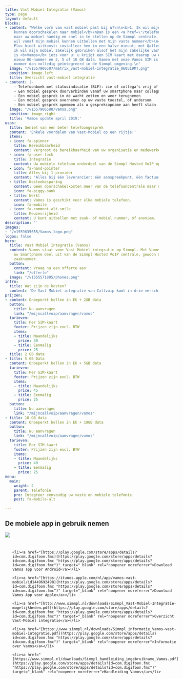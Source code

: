 ```yaml
---
title: Vast Mobiel Integratie (Vamos)
type: page
layout: default
blocks:
- content: "Welke vorm van vast mobiel past bij u?\n\n<b>1. Ik wil mijn vaste nummer
    kunnen doorschakelen naar mobiel</b>\nDan is een <a href=\"/telefonie/functionaliteiten/doorverbinden/\">doorschakeling</a>
    naar uw mobiel handig en snel in te stellen op de Simmpl centrale. \n\n<b>2. Ik
    wil vanaf mijn mobiel kunnen uitbellen met mijn vaste nummer</b>\n<a href=\"/telefonie/qaller/\">Qaller</a>
    Plus biedt uitkomst: installeer hem in een halve minuut; met Qaller Plus telefoonnota\n\n<b>3.
    Ik wil mijn mobiel zakelijk gebruiken alsof het mijn zakelijke vaste toestel is</b>\nDan
    is <b>Vamos</b> iets voor u: u krijgt een SIM kaart met daarop uw eigen of een
    nieuw 06-nummer en 2, 5 of 10 GB data. Samen met onze Vamos SIM is uw mobiele
    nummer dan volledig geïntegreerd in de Simmpl omgeving.\n"
  image: "/v1557906507/matrix_vast-mobiel-integratie_060519MT.png"
  position: image_left
  title: Overzicht vast-mobiel integratie
- content: |-
    - Telefoonboek met statusindicatie (BLF): zie of collega's vrij of in gesprek zijn
    - Een mobiel gesprek doorverbinden vanaf uw smartphone naar collega's
    - Een mobiel gesprek in de wacht zetten en weer terugnemen
    - Een mobiel gesprek overnemen op uw vaste toestel, of andersom
    - Een mobiel gesprek opnemen als u gespreksopname aan heeft staan
  image: "/v1557906588/Vamos.png"
  position: image_right
  title: 'Vamos update april 2019:'
usps:
  title: Geniet van een beter telefoongesprek
  content: 'Enkele voordelen van Vast-Mobiel op een rijtje:'
  items:
  - icon: fa-spinner
    title: Bereikbaarheid
    content: Vergroot de bereikbaarheid van uw organisatie en medewerkers.
  - icon: fa-user-lock
    title: Integratie
    content: Uw mobiele telefoon onderdeel van de Simmpl Hosted VoIP oplossing.
  - icon: fa-hand-pointer
    title: Alles bij 1 provider
    content: 'Alles bij één leverancier: één aanspreekpunt, één factuur.'
  - title: Kostenbesparing
    content: Geen doorschakelkosten meer van de telefooncentrale naar uw mobiele telefoon.
    icon: fa-piggy-bank
  - title: Werkt
    content: Vamos is geschikt voor elke mobiele telefoon.
    icon: fa-mobile
  - icon: fa-comment-alt-smile
    title: Keuzevrijheid
    content: U kunt uitbellen met zaak- of mobiel nummer, óf anoniem.
description: ''
images:
- "/v1559635655/Vamos-logo.png"
logos: false
hero:
  title: Vast Mobiel Integratie (Vamos)
  content: Vamos staat voor Vast-Mobiel integratie op Simmpl. Met Vamos maakt óók
    uw Smartphone deel uit van de Simmpl Hosted VoIP centrale, gewoon met uw vaste
    zaaknummer.
  button:
    content: Vraag nu een offerte aan
    link: "/offerte"
  image: "/v1555571805/phones.png"
intro:
  title: Wat zijn de kosten?
  content: 'De Vast Mobiel integratie van Callvoip komt in drie verschillende abonnementen:'
prijzen:
- content: Onbeperkt bellen in EU + 2GB data
  button:
    title: Nu aanvragen
    link: "/mijncallvoip/aanvragen/vamos"
  tarieven:
    title: Per SIM-kaart
    footer: Prijzen zijn excl. BTW
    items:
    - title: Maandelijks
      price: 39
    - title: Eenmalig
      price: 25
  title: 2 GB data
- title: 5 GB Data
  content: Onbeperkt bellen in EU + 5GB data
  tarieven:
    title: Per SIM-kaart
    footer: Prijzen zijn excl. BTW
    items:
    - title: Maandelijks
      price: 45
    - title: Eenmalig
      price: 25
  button:
    title: Nu aanvragen
    link: "/mijncallvoip/aanvragen/vamos"
- title: 10 GB data
  content: Onbeperkt bellen in EU + 10GB data
  button:
    title: Nu aanvragen
    link: "/mijncallvoip/aanvragen/vamos"
  tarieven:
    title: Per SIM-kaart
    footer: Prijzen zijn excl. BTW
    items:
    - title: Maandelijks
      price: 49
    - title: Eenmalig
      price: 25
menu:
  main:
    weight: 2
    parent: Telefonie
    pre: Integreer eenvoudig uw vaste en mobiele telefonie.
    post: fa-mobile-alt

---
```

<h2>De mobiele app in gebruik nemen</h2>

![](https://res.cloudinary.com/callvoip/image/upload/v1559635655/Vamos-logo.png)

<div class="row">

<div class="medium-9 columns">

<ul>

    <li><a href="[https://play.google.com/store/apps/details?id=com.digifoon.fmc](https://play.google.com/store/apps/details?id=com.digifoon.fmc "https://play.google.com/store/apps/details?id=com.digifoon.fmc")" target="_blank" rel="noopener noreferrer">Download Vamos app voor Android</a></li>
    
    <li><a href="[https://itunes.apple.com/nl/app/vamos-vast-mobiel/id1449692498](https://play.google.com/store/apps/details?id=com.digifoon.fmc "https://play.google.com/store/apps/details?id=com.digifoon.fmc")" target="_blank" rel="noopener noreferrer">Download Vamos App voor Apple</a></li>
    
    <li><a href="[http://www.simmpl.nl/downloads/Simmpl_Vast-Mobiel-Integratie-mogelijkheden.pdf](https://play.google.com/store/apps/details?id=com.digifoon.fmc "https://play.google.com/store/apps/details?id=com.digifoon.fmc")" target="_blank" rel="noopener noreferrer">Overzicht Vast-Mobiel integratie</a></li>
    
    <li><a href="[https://www.simmpl.nl/downloads/Simmpl_informatie_Vamos-vast-mobiel-integratie.pdf](https://play.google.com/store/apps/details?id=com.digifoon.fmc "https://play.google.com/store/apps/details?id=com.digifoon.fmc")" target="_blank" rel="noopener noreferrer">Informatie over Vamos</a></li>
    
    <li><a href="[https://www.simmpl.nl/downloads/Simmpl_handleiding_ingebruikname_Vamos.pdf](https://play.google.com/store/apps/details?id=com.digifoon.fmc "https://play.google.com/store/apps/details?id=com.digifoon.fmc")" target="_blank" rel="noopener noreferrer">Handleiding Vamos</a></li>

</ul>

</div>

</div>